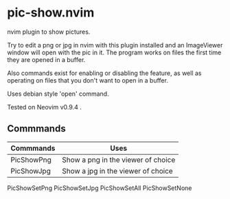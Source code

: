 # pic-show.nvim

nvim plugin to show pictures.

Try to edit a png or jpg in nvim with this plugin installed and an ImageViewer window will open with the pic in it. The program works on files the first time they are opened in a buffer.

Also commands exist for enabling or disabling the feature, as well as operating on files that you don't want to open in a buffer.

Uses debian style 'open' command.

Tested on Neovim v0.9.4 .

## Commmands

| Commmands | Uses |
|---|---|
| PicShowPng | Show a png in the viewer of choice |
| PicShowJpg | Show a jpg in the viewer of choice |

PicShowSetPng 
PicShowSetJpg 
PicShowSetAll 
PicShowSetNone 
